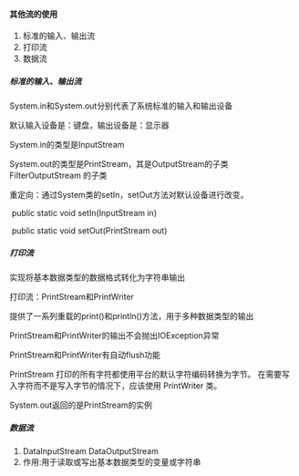 #### 其他流的使用

1. 标准的输入、输出流
2. 打印流
3. 数据流



##### 标准的输入、输出流

System.in和System.out分别代表了系统标准的输入和输出设备 

默认输入设备是：键盘，输出设备是：显示器 

System.in的类型是InputStream 

System.out的类型是PrintStream，其是OutputStream的子类 FilterOutputStream 的子类 

重定向：通过System类的setIn，setOut方法对默认设备进行改变。 

​	public static void setIn(InputStream in) 

​	public static void setOut(PrintStream out)



##### 打印流

实现将基本数据类型的数据格式转化为字符串输出

打印流：PrintStream和PrintWriter 

提供了一系列重载的print()和println()方法，用于多种数据类型的输出 

PrintStream和PrintWriter的输出不会抛出IOException异常 

PrintStream和PrintWriter有自动flush功能 

PrintStream 打印的所有字符都使用平台的默认字符编码转换为字节。 在需要写入字符而不是写入字节的情况下，应该使用 PrintWriter 类。 

 System.out返回的是PrintStream的实例



##### 数据流

1. DataInputStream   DataOutputStream
2. 作用:用于读取或写出基本数据类型的变量或字符串

